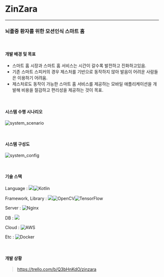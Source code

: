 # ZinZara
---------------

### 뇌졸중 환자를 위한 모션인식 스마트 홈

<br>

#### 개발 배경 및 목표

- 스마트 홈 시장과 스마트 홈 서비스는 시간이 갈수록 발전하고 진화하고있음.
- 기존 스마트 스피커의 경우 제스처를 기반으로 동작하지 않아 발음이 어려운 사람들은 이용하기 어려움.
- 제스처로도 동작이 가능한 스마트 홈 서비스를 제공하는 모바일 애플리케이션을 개발해 비용을 절감하고 편리성을 제공하는 것이 목표.

<br>

#### 시스템 수행 시나리오

![system_scenario](C:\Users\User\Documents\GitHub\Zinzara\document\system_scenario.png)

<br>

#### 시스템 구성도

![system_config](C:\Users\User\Documents\GitHub\Zinzara\document\system_config.png)

<br>

#### 기술 스택

Language : <img src="https://img.shields.io/badge/python-3776AB?style=for-the-badge&logo=python&logoColor=white">![Kotlin](https://img.shields.io/badge/kotlin-%230095D5.svg?style=for-the-badge&logo=kotlin&logoColor=white)

Framework, Library : <img src="https://img.shields.io/badge/django-092E20?style=for-the-badge&logo=django&logoColor=white">![OpenCV](https://img.shields.io/badge/opencv-%23white.svg?style=for-the-badge&logo=opencv&logoColor=white)![TensorFlow](https://img.shields.io/badge/TensorFlow-%23FF6F00.svg?style=for-the-badge&logo=TensorFlow&logoColor=white)

Server : ![Nginx](https://img.shields.io/badge/nginx-%23009639.svg?style=for-the-badge&logo=nginx&logoColor=white)

DB : <img src="https://img.shields.io/badge/mariaDB-003545?style=for-the-badge&logo=mariaDB&logoColor=white">

Cloud : ![AWS](https://img.shields.io/badge/AWS-%23FF9900.svg?style=for-the-badge&logo=amazon-aws&logoColor=white)

Etc : ![Docker](https://img.shields.io/badge/docker-%230db7ed.svg?style=for-the-badge&logo=docker&logoColor=white)

<br>

#### 개발 상황

> https://trello.com/b/Q3bHnKdO/zinzara
